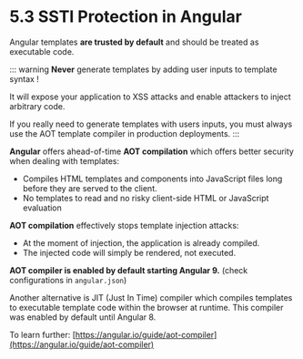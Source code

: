 # 5.3 SSTI Protection in Angular

Angular templates **are trusted by default** and should be treated as executable code.

::: warning
**Never** generate templates by adding user inputs to template syntax !

It will expose your application to XSS attacks and enable attackers to inject arbitrary code.

If you really need to generate templates with users inputs, you must always use the AOT template compiler in production deployments.
:::

**Angular** offers ahead-of-time **AOT compilation** which offers better security when dealing with templates:

- Compiles HTML templates and components into JavaScript files long before they are served to the client.
- No templates to read and no risky client-side HTML or JavaScript evaluation

**AOT compilation** effectively stops template injection attacks:

- At the moment of injection, the application is already compiled.
- The injected code will simply be rendered, not executed.

**AOT compiler is enabled by default starting Angular 9.** (check configurations in `angular.json`)

Another alternative is JIT (Just In Time) compiler which compiles templates to executable template code within the browser at runtime.
This compiler was enabled by default until Angular 8.

To learn further: [https://angular.io/guide/aot-compiler](https://angular.io/guide/aot-compiler)